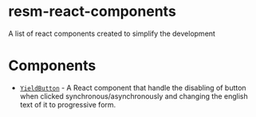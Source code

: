 # resm-react-components
A list of react components created to simplify the development

# Components
- [`YieldButton`](https://github.com/rejtg21/resm-components/tree/master/src/button-yield) - A React component that handle the disabling of button when clicked synchronous/asynchronously and changing the english text of it to progressive form.
